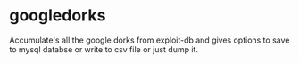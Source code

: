 # googledorks
Accumulate's all the google dorks from exploit-db and gives options to save to mysql databse or write to csv file or just dump it.
